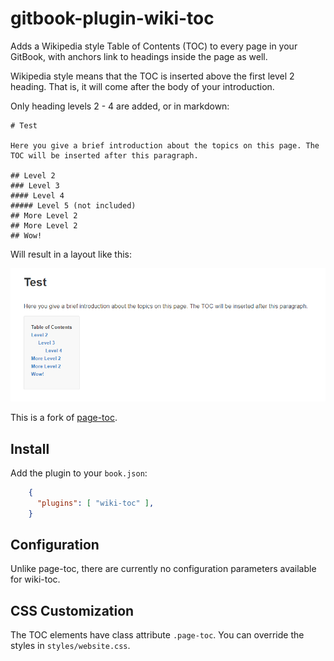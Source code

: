 # gitbook-plugin-wiki-toc

Adds a Wikipedia style Table of Contents (TOC) to every page in your GitBook, with anchors link to headings inside the page as well.

Wikipedia style means that the TOC is inserted above the first level 2 heading. That is, it will come after the body of your introduction. 

Only heading levels 2 - 4 are added, or in markdown:

```
# Test

Here you give a brief introduction about the topics on this page. The TOC will be inserted after this paragraph.

## Level 2
### Level 3
#### Level 4
##### Level 5 (not included)
## More Level 2
## More Level 2
## Wow!
```

Will result in a layout like this:

![](screenshot.png)

This is a fork of [page-toc](https://github.com/aleung/gitbook-plugin-page-toc).

## Install

Add the plugin to your `book.json`:

``` json
    {
      "plugins": [ "wiki-toc" ],
    }
```

## Configuration

Unlike page-toc, there are currently no configuration parameters available for wiki-toc.

## CSS Customization

The TOC elements have class attribute `.page-toc`. You can override the styles in `styles/website.css`.
